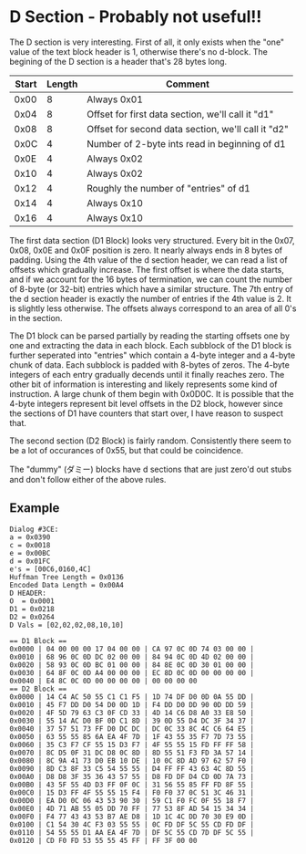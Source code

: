 # D Section - Probably not useful!!

The D section is very interesting. First of all, it only exists when the "one" value of the text block header is 1, otherwise there's no d-block. The begining of the D section is a header that's 28 bytes long. 

| Start | Length | Comment |
| ----- | ------ | ------- |
| 0x00 | 8 | Always 0x01 |
| 0x04 | 8 | Offset for first data section, we'll call it "d1" |
| 0x08 | 8 | Offset for second data section, we'll call it "d2" |
| 0x0C | 4 | Number of 2-byte ints read in beginning of d1 |
| 0x0E | 4 | Always 0x02 |
| 0x10 | 4 | Always 0x02 |
| 0x12 | 4 | Roughly the number of "entries" of d1 |
| 0x14 | 4 | Always 0x10 |
| 0x16 | 4 | Always 0x10 |

The first data section (D1 Block) looks very structured. Every bit in the 0x07, 0x08, 0x0E and 0x0F position is zero. It nearly always ends in 8 bytes of padding. Using the 4th value of the d section header, we can read a list of offsets which gradually increase. The first offset is where the data starts, and if we account for the 16 bytes of termination, we can count the number of 8-byte (or 32-bit) entries which have a similar structure. The 7th entry of the d section header is exactly the number of entries if the 4th value is 2. It is slightly less otherwise. The offsets always correspond to an area of all 0's in the section.

The D1 block can be parsed partially by reading the starting offsets one by one and extracting the data in each block. Each subblock of the D1 block is further seperated into "entries" which contain a 4-byte integer and a 4-byte chunk of data. Each subblock is padded with 8-bytes of zeros. The 4-byte integers of each entry gradually decends until it finally reaches zero. The other bit of information is interesting and likely represents some kind of instruction. A large chunk of them begin with 0x0D0C. It is possible that the 4-byte integers represent bit level offsets in the D2 block, however since the sections of D1 have counters that start over, I have reason to suspect that.

The second section (D2 Block) is fairly random. Consistently there seem to be a lot of occurances of 0x55, but that could be coincidence.

The "dummy" (ダミー) blocks have d sections that are just zero'd out stubs and don't follow either of the above rules.

## Example
```Text Block Hex Offset 0x004D6020
Dialog #3CE:
a = 0x0390
c = 0x0018
e = 0x00BC
d = 0x01FC
e's = [00C6,0160,4C]
Huffman Tree Length = 0x0136
Encoded Data Length = 0x00A4
D HEADER:
O  = 0x0001
D1 = 0x0218
D2 = 0x0264
D Vals = [02,02,02,08,10,10]

== D1 Block ==
0x0000 | 04 00 00 00 17 04 00 00 | CA 97 0C 0D 74 03 00 00 |
0x0010 | 68 96 0C 0D DC 02 00 00 | 84 94 0C 0D 4D 02 00 00 |
0x0020 | 58 93 0C 0D BC 01 00 00 | 84 8E 0C 0D 30 01 00 00 |
0x0030 | 64 8F 0C 0D A4 00 00 00 | EC 8D 0C 0D 00 00 00 00 |
0x0040 | E4 8C 0C 0D 00 00 00 00 | 00 00 00 00
== D2 Block ==
0x0000 | 14 C4 AC 50 55 C1 C1 F5 | 1D 74 DF D0 0D 0A 55 DD |
0x0010 | 45 F7 DD D0 54 D0 0D 1D | F4 DD D0 DD 90 0D DD 59 |
0x0020 | 4F 5D 79 63 C3 0F CD 33 | 4D 14 C6 D8 A0 33 E8 50 |
0x0030 | 55 14 AC D0 BF 0D C1 8D | 39 0D 55 D4 DC 3F 34 37 |
0x0040 | 37 57 51 73 FF D0 DC DC | DC 0C 33 8C 4C C6 64 E5 |
0x0050 | 63 55 55 85 6A EA 4F 7D | 1F 43 55 35 F7 7D 73 55 |
0x0060 | 35 C3 F7 CF 55 15 D3 F7 | 4F 55 55 15 FD FF FF 58 |
0x0070 | 8C D5 0F 31 DC D8 0C 8D | 8D 55 51 F3 FD 3A 57 14 |
0x0080 | 8C 9A 41 73 D0 EB 10 DE | 10 0C 8D AD 97 62 57 F0 |
0x0090 | 8D C3 8F 33 C5 54 55 55 | D4 FF FF 43 63 4C 8D 55 |
0x00A0 | D8 D8 3F 35 36 43 57 55 | D8 FD DF D4 CD 0D 7A 73 |
0x00B0 | 43 5F 55 4D D3 FF 0F 0C | 31 56 55 85 FF FD 8F 55 |
0x00C0 | 15 D3 FF 4F 55 55 15 F4 | F0 F0 37 0C 51 3C 46 31 | 
0x00D0 | EA D0 0C 06 43 53 90 30 | 59 C1 F0 FC 0F 55 18 F7 |
0x00E0 | 4D 71 AB 55 05 DD 70 FF | 77 53 8F AD 54 15 34 34 |
0x00F0 | F4 77 43 43 53 B7 AE D8 | 1D 1C 4C DD 70 30 E9 0D |
0x0100 | C1 54 30 4C F3 03 55 55 | 0C FD DF 5C 55 CD FD DF |
0x0110 | 54 55 55 D1 AA EA 4F 7D | DF 5C 55 CD 7D DF 5C 55 |
0x0120 | CD F0 FD 53 55 55 45 FF | FF 3F 00 00
```